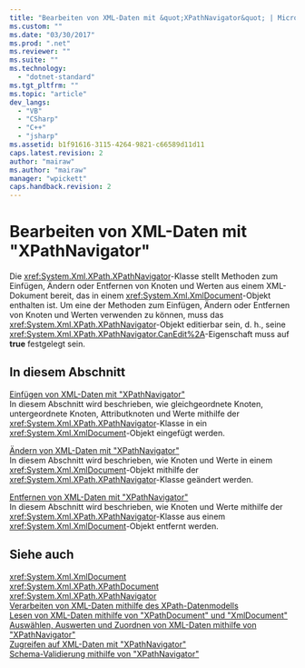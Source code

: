 ```yaml
---
title: "Bearbeiten von XML-Daten mit &quot;XPathNavigator&quot; | Microsoft Docs"
ms.custom: ""
ms.date: "03/30/2017"
ms.prod: ".net"
ms.reviewer: ""
ms.suite: ""
ms.technology: 
  - "dotnet-standard"
ms.tgt_pltfrm: ""
ms.topic: "article"
dev_langs: 
  - "VB"
  - "CSharp"
  - "C++"
  - "jsharp"
ms.assetid: b1f91616-3115-4264-9821-c66589d11d11
caps.latest.revision: 2
author: "mairaw"
ms.author: "mairaw"
manager: "wpickett"
caps.handback.revision: 2
---
```

# Bearbeiten von XML-Daten mit &quot;XPathNavigator&quot;
Die <xref:System.Xml.XPath.XPathNavigator>\-Klasse stellt Methoden zum Einfügen, Ändern oder Entfernen von Knoten und Werten aus einem XML\-Dokument bereit, das in einem <xref:System.Xml.XmlDocument>\-Objekt enthalten ist.  Um eine der Methoden zum Einfügen, Ändern oder Entfernen von Knoten und Werten verwenden zu können, muss das <xref:System.Xml.XPath.XPathNavigator>\-Objekt editierbar sein, d. h., seine <xref:System.Xml.XPath.XPathNavigator.CanEdit%2A>\-Eigenschaft muss auf **true** festgelegt sein.  
  
## In diesem Abschnitt  
 [Einfügen von XML\-Daten mit "XPathNavigator"](../../../../docs/standard/data/xml/insert-xml-data-using-xpathnavigator.md)  
 In diesem Abschnitt wird beschrieben, wie gleichgeordnete Knoten, untergeordnete Knoten, Attributknoten und Werte mithilfe der <xref:System.Xml.XPath.XPathNavigator>\-Klasse in ein <xref:System.Xml.XmlDocument>\-Objekt eingefügt werden.  
  
 [Ändern von XML\-Daten mit "XPathNavigator"](../../../../docs/standard/data/xml/modify-xml-data-using-xpathnavigator.md)  
 In diesem Abschnitt wird beschrieben, wie Knoten und Werte in einem <xref:System.Xml.XmlDocument>\-Objekt mithilfe der <xref:System.Xml.XPath.XPathNavigator>\-Klasse geändert werden.  
  
 [Entfernen von XML\-Daten mit "XPathNavigator"](../../../../docs/standard/data/xml/remove-xml-data-using-xpathnavigator.md)  
 In diesem Abschnitt wird beschrieben, wie Knoten und Werte mithilfe der <xref:System.Xml.XPath.XPathNavigator>\-Klasse aus einem <xref:System.Xml.XmlDocument>\-Objekt entfernt werden.  
  
## Siehe auch  
 <xref:System.Xml.XmlDocument>   
 <xref:System.Xml.XPath.XPathDocument>   
 <xref:System.Xml.XPath.XPathNavigator>   
 [Verarbeiten von XML\-Daten mithilfe des XPath\-Datenmodells](../../../../docs/standard/data/xml/process-xml-data-using-the-xpath-data-model.md)   
 [Lesen von XML\-Daten mithilfe von "XPathDocument" und "XmlDocument"](../../../../docs/standard/data/xml/reading-xml-data-using-xpathdocument-and-xmldocument.md)   
 [Auswählen, Auswerten und Zuordnen von XML\-Daten mithilfe von "XPathNavigator"](../../../../docs/standard/data/xml/selecting-evaluating-and-matching-xml-data-using-xpathnavigator.md)   
 [Zugreifen auf XML\-Daten mit "XPathNavigator"](../../../../docs/standard/data/xml/accessing-xml-data-using-xpathnavigator.md)   
 [Schema\-Validierung mithilfe von "XPathNavigator"](../../../../docs/standard/data/xml/schema-validation-using-xpathnavigator.md)